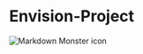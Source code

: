 # Envision-Project
<img src="https://github.com/anuragkumar2121/Envision-Project/blob/main/image/Capture1.PNG"
     alt="Markdown Monster icon"
     style="float: left; margin-right: 10px;" />
